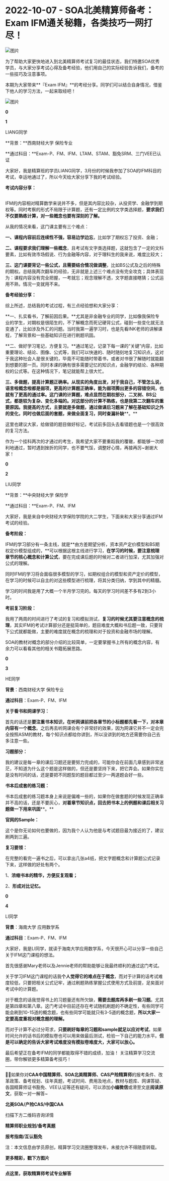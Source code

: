 # 2022-10-07 - SOA北美精算师备考：Exam IFM通关秘籍，各类技巧一网打尽！

![图片](https://mmbiz.qpic.cn/mmbiz_jpg/mK3FpI9af4nlP1WydVuPVNmQ8Y7CvliabKqZgTytqO3G0ARTJT3zKxJyxTrZmM9Y8PqU0FMDbEdrsZjU7uXrrhw/640?wx_fmt=jpeg&tp=webp&wxfrom=5&wx_lazy=1)

为了帮助大家更快地进入到北美精算师考试复习的最佳状态，我们特邀SOA优秀学员，与大家分享考试心得及备考经验，他们用自己的实际经验告诉我们，备考的一些技巧及注意事项。

本期为大家带来**『Exam IFM』**的考经分享。同学们可以结合自身情况，借鉴下他人的学习方法，一起来取经吧！

![图片](https://mmbiz.qpic.cn/mmbiz_jpg/ZQ5icu64mWeO3y7EEQ4H8OUQfg1LAmKqSEOquHaiazl7JwibhFvqArooqPp5R9ZIxRjVicmQAVPz9B6Y8vaUgzjLDg/640?wx_fmt=jpeg&tp=webp&wxfrom=5&wx_lazy=1)

**0**

**1**

LIANG同学

**背景：**西南财经大学 保险专业

**通过科目：**Exam-P、FM、IFM、LTAM、STAM、豁免SRM、三门VEE已认证

大家好，我是精算班的学员LIANG同学，3月份的时候我参加了SOA的IFM科目的考试，幸运地通过了，所以今天给大家分享下我的考试经验。

**考试内容分享：**

## 

IFM的内容相对精算数学来说并不多，但是其内容比较杂，从投资学、金融学到期权等。同时考察的形式不局限于计算题，还有一定比例的文字类选择题，**要求我们不仅要熟练计算，对一些概念也要有深刻的了解。**

从我的情况来看，这门课主要有三个难点：

**一、课程内容前后连续性不强，容易边学边忘**，比如学了期权忘了投资、金融；

**二、课程要求我们理解一些概念**，且考试有文字类选择题，这就包含了一定的文科要素，比如有效市场假说、行为金融等内容，对于理科生的我来说，难度比较大；

**三、这门课要背记一些公式，且需要结合情况做调整**，比如BS公式及之后的特殊的期权。总结我两次翻车的经验，无非就是上述三个难点没有完全攻克；具体表现为：课程内容没有完全把握，一考就忘；观念理解不透，文字题直接瞎猜；公式运用不熟，情况一变就用不来。

**备考经验分享：**

综上所述，总结我的考试过程，有三点经验想和大家分享：

**一、扎实看书，了解前因后果。**尤其是非金融专业的同学，比如像我保险专业的学生，对期权是很陌生的，不了解概念而死记硬背公式，碰到一些变化就无法变通了，比如涉及外汇的问题。当时我第一遍学习时，也是先看INK老师的讲解课程，了解背景和一些基础知识在进行刷题巩固。

**二、做好学习笔记，方便复习。**通过笔记，记录下每一课的“关键”内容，比如重要理论、结论、图像、公式等，我们可以快速的、随时随刻地复习知识点，这对于我这种社会人是很关键的，毕竟不可能随时带着书，或者对书很了解随时就能翻到想要的那一页。同时本课的确有很多需要记忆的知识点，金融学的结论、各种期权的公式等。在这种情况下，笔记就能帮上很大忙。

**三、多做题，提高计算题正确率。**从现实的角度出发，对于我自己，不管怎么说，语言啦概念啦都是弱项，更高的计算题正确率，能为弱项腾出更多的容错空间，也就有了更高的通过率。这门课的计算题，难点显然在期权部分，二叉树、BS公式，都是较为复杂、变化多端的。对这部分的计算不熟练，也是我第二次翻车的重要原因。**我提高的方式，主要就是多做题****，通过做课后习题来了解在基础知识之外的变化，同时也做后面的套题，来做全面复习，同时查漏补缺****。**

这里也建议大家，给做错的题目做好标记，考试前多回头去看错题也是一个很高效的复习方法。

作为一个挂科两次的才通过的考生，我希望大家不要重蹈我的覆辙，都能够一次顺利地通过，暂时遇到挫折的同学，也不要气馁，调整好心情，再接再厉~谢谢大家！

**0**

**2**

LIU同学

**背景：**中央财经大学 保险学

**通过科目：**Exam-P、FM、IFM

大家好，我是来自中央财经大学保险学院的大二学生，下面来和大家分享通过IFM考试的经验。

**备考阶段：**

IFM的学习部分有一条主线，就是**由方差期望分析，资本资产定价模型和BS期权定价模型组成的，**可以根据这根主线进行学习，**在学习的时候，要注意梳理章节的核心概念和计算公式**，要在完成课后题的时候对二者进行加深，尤其加强对公式的理解。

同时IFM的学习将会面临很多模型的学习，如期权组合的模型和资产定价的模型，在学习的时候可以自主的对这些模型进行梳理，将其分类归纳，学到其中的精髓。

学习的时间我是用了大概一个半月学习完的。每天的学习时间差不多有2到3小时。

**考前复习阶段：**

我用了两周的时间进行了考试的复习和模拟测试，**复习的时候尤其要注意概念的梳理**，其实IFM的考试计算部分还是挺简单的，题目难度大概和书后题一致，只要背下公式就都能做，主要的难度就在概念的梳理和对于投资和金融市场的理解。

SOA的教材对概念的部分介绍的比较简单，一定要掌握书上所有的概念内容，有余力可以看看其他的相关书籍拓展思路。

**0**

**3**

HE同学

**背景**：西南财经大学 保险专业

**通过科目**：Exam-P、FM、IFM

**关于看书和网课学习：**

首先的话还是**要注重书本知识，在听网课前把各章节的小标题都先看一下，对本章内容有一个概念**。之后再去听网课会有个非常好的效果，因为网课它并不一定会完全按照ASM的教材，每个知识点都给你讲到，所以没讲到的地方还需要你自己去多注意一些。

**习题部分：**

我的建议是每一章的课后习题还是要努力完成的，可能你会在前面几章感到非常迷茫，不知道为什么这个题是这样做的，但还是要坚持下来，把它弄会。如果你实在是没有时间的话，还是要把不同题型的题目都过至少一两道题会好一些。

**书本后成套的练习题：**

书本后成套的练习题本身上来说是偏难一些的，如果你在做套题的时候发现正确率并不高的话，还是不要灰心，**对着章节知识点，回去把书本上的例题和课后相关习题做一下用来巩固****。**

**官网的Sample：**

这个是你无论如何也要做的，因为我个人认为他是与考试题目最为接近的了，建议刷两到三遍。

**复习要领：**

在完整的看完一遍书之后，可以拿出几张a4纸，把文字题概念和计算题公式记录下来，这样做的好处有两个。

1、**浓缩书本的精华，方便反复观看；**

2、**形成对比记忆。**

**0**

**4**

LI同学

**背景**：海南大学 应用数学系

**通过科目**：Exam-P、FM、IFM

大家好，我是LI同学，就读于海南大学应用数学系，今天很开心可以分享一些自己关于IFM这门课程的想法。

首先很感谢Mary老师以及Jennie老师的帮助能够让我最终顺利的通过这门考试。

关于学习IFM这门课程的话我**个人觉得它的难点在于概念**，而对于计算的话考试难度较低，只要把相关公式记牢，通过刷题熟练掌握公式使用方式及前提，足矣面对考试中的计算题。

对于概念的话我觉得书上的习题量还有所欠缺，**需要去题库再多刷一些习题**。尤其是第四章和第八章。这门考试中目前还存在考试随机刷题的不确定性，有些同学可能会刷到10-15道的概念题，也有些同学可能就只有3-5道的概念题，**所以大家一定要高度重视对概念题的理解。**

而对于计算不必过分苛求，**只要刷好每章的习题和sample就足以应对考试**，如果时间允许的话书后的模拟卷也可以用来做最后测试，检验一下自己的能力水平。**但是可以确定的告诉大家考试难度没有模拟卷难度大，大家可以放心。**

最后希望正在备考IFM的同学都能取得不错的成绩，加油！
关注精算学习交流圈，带你解锁更多精算备考技巧！

---

**💁‍♀️**如果你对**CAA中国精算师、SOA北美精算师、CAS产险精算师**的报考条件、改革政策、备考规划、往年真题，考试时间、费用及地点，教材与题库、网课答疑、各国精算师证书豁免、VEE认证等还有疑问，可以添加**小编微信**或滑至文底**阅读原文**，获取一对一解答~

**北美SOA/产险CAS/中国CAA**

扫描下方二维码咨询详情


**精算师职业规划/备考真题**

**报考指南/互认豁免**

注：本文信息由学员原创，精算学习交流圈整理发布，未接允许不得随意转载。

**更多精彩，戳下方图片**


[](http://mp.weixin.qq.com/s?__biz=Mzg5ODgxNDE0NQ==&mid=2247487955&idx=1&sn=4cd64dbe9b2ed7a555f78b31464a987b&chksm=c05d887df72a016ba99af58538df3fcffe85c27d0de302cdbafe776b98794878482e6edccbe8&scene=21#wechat_redirect)

[](http://mp.weixin.qq.com/s?__biz=Mzg5ODgxNDE0NQ==&mid=2247485880&idx=1&sn=0ba2bf0e4451dec32a929e06b118121c&chksm=c05d9016f72a1900fe9894195b322250dec7c7456ca30c5cce94ae6819d30bc65094e2e2719d&scene=21#wechat_redirect)

[](http://mp.weixin.qq.com/s?__biz=Mzg5ODgxNDE0NQ==&mid=2247483716&idx=1&sn=e1df2885756e4f4a72d0567ffa4690bb&chksm=c05d98eaf72a11fca6a29c8eb62754a0b92898373d1de868332308fafe026d4c456fc0f4653f&scene=21#wechat_redirect)

[](http://mp.weixin.qq.com/s?__biz=Mzg5ODgxNDE0NQ==&mid=2247484036&idx=1&sn=9bfce993ba0c830ec1e4b39b6716dd12&chksm=c05d9b2af72a123ccbaf001cc3fc565750743273fa0647a136e7593c7e21d55402af0fed5006&scene=21#wechat_redirect)

[](http://mp.weixin.qq.com/s?__biz=Mzg5ODgxNDE0NQ==&mid=2247484305&idx=1&sn=faae400b6a109a99b390d9cf3b2e4c29&chksm=c05d9a3ff72a1329c36d211fdd502501b728c1692d079cf95ee41fd0269002f7c72cffff1ad0&scene=21#wechat_redirect)



****

**点这里，获取精算师考试专业解答**